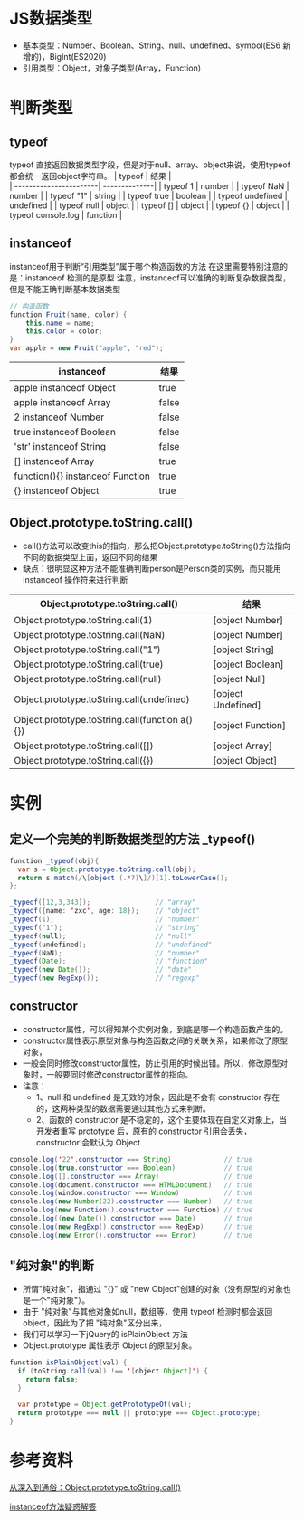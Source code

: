 # JS数据类型
* 基本类型：Number、Boolean、String、null、undefined、symbol(ES6 新增的)，BigInt(ES2020) 
* 引用类型：Object，对象子类型(Array，Function)

# 判断类型
## typeof
typeof 直接返回数据类型字段，但是对于null、array、object来说，使用typeof都会统一返回object字符串。
| typeof                 | 结果           |   
| -----------------------| --------------|
| typeof 1               | number        |
| typeof NaN             | number        |
| typeof "1"             | string        |
| typeof true            | boolean       |
| typeof undefined       | undefined     |
| typeof null            | object        |
| typeof []              | object        |
| typeof {}              | object        |
| typeof console.log     | function      |

## instanceof
instanceof用于判断“引用类型”属于哪个构造函数的方法
在这里需要特别注意的是：instanceof 检测的是原型
注意，instanceof可以准确的判断复杂数据类型，但是不能正确判断基本数据类型
``` Java
// 构造函数
function Fruit(name, color) {
    this.name = name;
    this.color = color;
}
var apple = new Fruit("apple", "red");
```
| instanceof                 | 结果           |   
| ---------------------------| --------------|
| apple instanceof Object                       | true         |
| apple instanceof Array                        | false        |
| 2 instanceof Number                           | false        |
| true instanceof Boolean                       | false        |
| 'str' instanceof String                       | false        |
| [] instanceof Array                           | true         |
| function(){} instanceof Function              | true         |
| {} instanceof Object                          | true         |

## Object.prototype.toString.call()
* call()方法可以改变this的指向，那么把Object.prototype.toString()方法指向不同的数据类型上面，返回不同的结果
* 缺点：很明显这种方法不能准确判断person是Person类的实例，而只能用instanceof 操作符来进行判断

| Object.prototype.toString.call()                 | 结果                     |   
| -------------------------------------------------| ------------------------|
| Object.prototype.toString.call(1)                | [object Number]         |
| Object.prototype.toString.call(NaN)              | [object Number]         |
| Object.prototype.toString.call("1")              | [object String]         |
| Object.prototype.toString.call(true)             | [object Boolean]        |
| Object.prototype.toString.call(null)             | [object Null]           |
| Object.prototype.toString.call(undefined)        | [object Undefined]      |
| Object.prototype.toString.call(function a() {})  | [object Function]       |
| Object.prototype.toString.call([])	           | [object Array]          |
| Object.prototype.toString.call({})	           | [object Object]         |

# 实例
## 定义一个完美的判断数据类型的方法 _typeof()
``` Java
function _typeof(obj){
  var s = Object.prototype.toString.call(obj);
  return s.match(/\[object (.*?)\]/)[1].toLowerCase();
};

_typeof([12,3,343]);				// "array"
_typeof({name: 'zxc', age: 18});	// "object"
_typeof(1);							// "number"
_typeof("1");						// "string"
_typeof(null);						// "null"
_typeof(undefined);					// "undefined"
_typeof(NaN);						// "number"
_typeof(Date);						// "function"
_typeof(new Date());				// "date"
_typeof(new RegExp());				// "regexp"
```
## constructor
* constructor属性，可以得知某个实例对象，到底是哪一个构造函数产生的。
* constructor属性表示原型对象与构造函数之间的关联关系，如果修改了原型对象，
* 一般会同时修改constructor属性，防止引用的时候出错。所以，修改原型对象时，一般要同时修改constructor属性的指向。
* 注意：
    * 1、null 和 undefined 是无效的对象，因此是不会有 constructor 存在的，这两种类型的数据需要通过其他方式来判断。
    * 2、函数的 constructor 是不稳定的，这个主要体现在自定义对象上，当开发者重写 prototype 后，原有的 constructor 引用会丢失，constructor 会默认为 Object
``` Java
console.log('22'.constructor === String)             // true
console.log(true.constructor === Boolean)            // true
console.log([].constructor === Array)                // true
console.log(document.constructor === HTMLDocument)   // true
console.log(window.constructor === Window)           // true
console.log(new Number(22).constructor === Number)   // true
console.log(new Function().constructor === Function) // true
console.log((new Date()).constructor === Date)       // true
console.log(new RegExp().constructor === RegExp)     // true
console.log(new Error().constructor === Error)       // true
```
## "纯对象"的判断
* 所谓"纯对象"，指通过 "{}" 或 "new Object"创建的对象（没有原型的对象也是一个"纯对象"）。
* 由于 "纯对象"与其他对象如null，数组等，使用 typeof 检测时都会返回 object，因此为了把 "纯对象"区分出来，
* 我们可以学习一下jQuery的 isPlainObject 方法
* Object.prototype 属性表示 Object 的原型对象。
``` Java
function isPlainObject(val) {
  if (toString.call(val) !== '[object Object]') {
    return false;
  }

  var prototype = Object.getPrototypeOf(val);
  return prototype === null || prototype === Object.prototype;
}
```

# 参考资料
[从深入到通俗：Object.prototype.toString.call()](https://zhuanlan.zhihu.com/p/118793721)

[instanceof方法疑惑解答](https://blog.csdn.net/weixin_39927080/article/details/79203002)